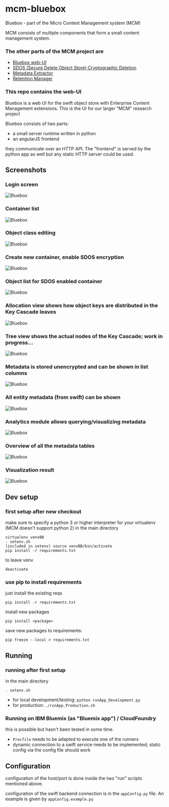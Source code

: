 # mcm-bluebox
Bluebox - part of the Micro Content Management system (MCM)


MCM consists of multiple components that form a small content management system.

### The other parts of the MCM project are
* [Bluebox web-UI](https://github.com/timwaizenegger/mcm-bluebox)
* [SDOS (Secure Delete Object Store) Cryptographic Deletion](https://github.com/timwaizenegger/mcm-sdos)
* [Metadata Extractor](https://github.com/timwaizenegger/mcm-metadataExtractor)
* [Retention Manager](https://github.com/timwaizenegger/mcm-retentionManager)


### This repo contains the web-UI

Bluebox is a web UI for the swift object store with Enterprise Content Management extensions. This is the UI for our larger "MCM" research project

Bluebox consists of two parts:
* a small server runtime written in python
* an angularJS frontend

they communicate over an HTTP API. 
The "frontend" is served by the python app as well but any static HTTP server could be used.  

## Screenshots

### Login screen
![Bluebox](doc/1.png)

### Container list
![Bluebox](doc/2.png)

### Object class editing
![Bluebox](doc/3.png)

### Create new container, enable SDOS encryption
![Bluebox](doc/4.png)

### Object list for SDOS enabled container
![Bluebox](doc/5.png)

### Allocation view shows how object keys are distributed in the Key Cascade leaves
![Bluebox](doc/6.png)

### Tree view shows the actual nodes of the Key Cascade; work in progress...
![Bluebox](doc/7.png)

### Metadata is stored unencrypted and can be shown in list columns 
![Bluebox](doc/8.png)

### All entity metadata (from swift) can be shown
![Bluebox](doc/9.png)

### Analytics module allows querying/visualizing metadata
![Bluebox](doc/10.png)

### Overview of all the metadata tables 
![Bluebox](doc/11.png)

### Visualization result
![Bluebox](doc/12.png)


## Dev setup
### first setup after new checkout
make sure to specify a python 3 or higher interpreter for your virtualenv (MCM doesn't support python 2)
in the main directory


    virtualenv venvBB
    . setenv.sh
    (included in setenv) source venvBB/bin/activate
    pip install -r requirements.txt
    

 
to leave venv

    deactivate
    
    
    
### use pip to install requirements
just install the existing reqs

    pip install -r requirements.txt
    
install new packages

    pip install <package>


save new packages to requirements:

    pip freeze --local > requirements.txt

## Running
### running after first setup
in the main directory

    . setenv.sh

* for local development/testing: `python runApp_Development.py`
* for production: `./runApp_Production.sh`


### Running on IBM Bluemix (as "Bluemix app") / CloudFoundry
this is possible but hasn't been tested in some time.
* `Procfile` needs to be adapted to execute one of the runners
* dynamic connection to a swift service needs to be implemented; static config via the config file should work


## Configuration
configuration of the host/port is done inside the two "run" scripts mentioned above.

configuration of the swift backend connection is in the `appConfig.py` file. An example is given by `appConfig.example.py`



